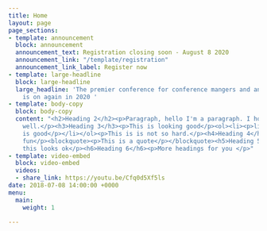 ```yaml
---
title: Home
layout: page
page_sections:
- template: announcement
  block: announcement
  announcement_text: Registration closing soon - August 8 2020
  announcement_link: "/template/registration"
  announcement_link_label: Register now
- template: large-headline
  block: large-headline
  large_headline: 'The premier conference for conference mangers and and evangelists
    is on again in 2020 '
- template: body-copy
  block: body-copy
  content: "<h2>Heading 2</h2><p>Paragraph, hello I'm a paragraph. I hope you are
    well.</p><h3>Heading 3</h3><p>This is looking good</p><ol><li><p>list</p><ul><li><p>list</p></li><li><p>list</p></li></ul></li><li><p>this
    is good</p></li></ol><p>This is is not so hard.</p><h4>Heading 4</h4><p>This is
    fun</p><blockquote><p>This is a quote</p></blockquote><h5>Heading 5 </h5><p>Hope
    this looks ok</p><h6>Heading 6</h6><p>More headings for you </p>"
- template: video-embed
  block: video-embed
  videos:
  - share_link: https://youtu.be/Cfq0d5Xf5ls
date: 2018-07-08 14:00:00 +0000
menu:
  main:
    weight: 1

---
```


